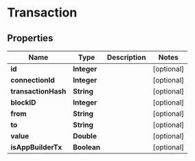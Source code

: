 
# Transaction

## Properties
Name | Type | Description | Notes
------------ | ------------- | ------------- | -------------
**id** | **Integer** |  |  [optional]
**connectionId** | **Integer** |  |  [optional]
**transactionHash** | **String** |  |  [optional]
**blockID** | **Integer** |  |  [optional]
**from** | **String** |  |  [optional]
**to** | **String** |  |  [optional]
**value** | **Double** |  |  [optional]
**isAppBuilderTx** | **Boolean** |  |  [optional]



